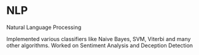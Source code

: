 # NLP
Natural Language Processing

Implemented various classifiers like Naive Bayes, SVM, Viterbi and many other algorithms.
Worked on Sentiment Analysis and Deception Detection
